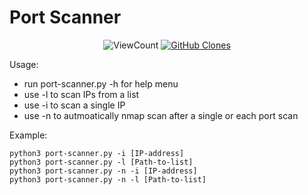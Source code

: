 <h1> Port Scanner </h1>


<p align="center">
    <img alt="ViewCount" src="https://views.whatilearened.today/views/github/lSANCHOl/port-scanner.svg">
    <a href="https://github.com/lSANCHOl/port-scanner"><img alt="GitHub Clones" src="https://img.shields.io/badge/dynamic/json?color=success&label=Clone&query=count&url=https://github.com/lSANCHOl/blob/master/clone.json?raw=True&logo=github"></a>
</p>

Usage:
- run port-scanner.py -h for help menu
- use -l to scan IPs from a list
- use -i to scan a single IP
- use -n to autmoatically nmap scan after a single or each port scan


Example:
```
python3 port-scanner.py -i [IP-address]
python3 port-scanner.py -l [Path-to-list]
python3 port-scanner.py -n -i [IP-address] 
python3 port-scanner.py -n -l [Path-to-list]
```
